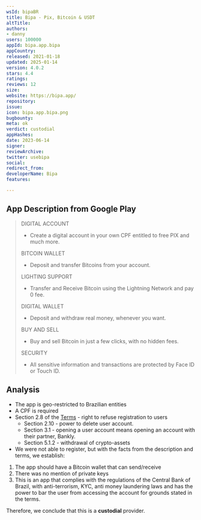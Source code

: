 ```yaml
---
wsId: bipaBR
title: Bipa - Pix, Bitcoin & USDT
altTitle: 
authors:
- danny
users: 100000
appId: bipa.app.bipa
appCountry: 
released: 2021-01-18
updated: 2025-01-14
version: 4.0.2
stars: 4.4
ratings: 
reviews: 12
size: 
website: https://bipa.app/
repository: 
issue: 
icon: bipa.app.bipa.png
bugbounty: 
meta: ok
verdict: custodial
appHashes: 
date: 2023-06-14
signer: 
reviewArchive: 
twitter: usebipa
social: 
redirect_from: 
developerName: Bipa
features: 

---
```


## App Description from Google Play

> DIGITAL ACCOUNT
> - Create a digital account in your own CPF entitled to free PIX and much more.
>
> BITCOIN WALLET
> - Deposit and transfer Bitcoins from your account.
>
> LIGHTING SUPPORT
> - Transfer and Receive Bitcoin using the Lightning Network and pay 0 fee.
>
> DIGITAL WALLET
> - Deposit and withdraw real money, whenever you want.
>
> BUY AND SELL
> - Buy and sell Bitcoin in just a few clicks, with no hidden fees.
> 
> SECURITY
> - All sensitive information and transactions are protected by Face ID or Touch ID. 

## Analysis 

- The app is geo-restricted to Brazilian entities
- A CPF is required 
- Section 2.8 of the [Terms](https://bipa.app/termos-de-uso.pdf) - right to refuse registration to users 
   - Section 2.10 - power to delete user account. 
   - Section 3.1 - opening a user account means opening an account with their partner, Bankly. 
   - Section 5.1.2 - withdrawal of crypto-assets
- We were not able to register, but with the facts from the description and terms, we establish: 
1. The app should have a Bitcoin wallet that can send/receive 
2. There was no mention of private keys
3. This is an app that complies with the regulations of the Central Bank of Brazil, with anti-terrorism, KYC, anti money laundering laws and has the power to bar the user from accessing the account for grounds stated in the terms. 

Therefore, we conclude that this is a **custodial** provider. 